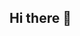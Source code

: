 ## Hi there 👋

<!--
**kerakbagan/#EXTM3U
#EXTM3U
#EXTM3U
#====POCKET TV=======
#EXTINF:-1 tvg-id="POCKET TV" tvg-name="POCKRT TV" group-title="POCKET TV" group-logo="" tvg-logo="https://www.appcreator24.com/srv/imgs/seccs/33597744_ico.png?ts=1741784404", POCKET TV
#KODIPROP:inputstream=inputstream.adaptive
#KODIPROP:inputstream.adaptive.manifest_type=mpd
#KODIPROP:inputstream.adaptive.license_type=org.w3.clearkey
#KODIPROP:inputstream.adaptive.license_key=912760c409eb5aff3e060422c502f410:bea2d0f89fb3fbafa1fc9f34ba8734a6
#KODIPROP:inputstream.adaptive.stream_headers=Cookie%3D_ga_16T9K7D6EK%3A%20%22GS1.1.1687128145.1.0.1687128165.40.0.0%22
#KODIPROP:inputstream.adaptive.stream_headers=User-Agent=Mozilla/5.0 (Windows NT 10.0; Win64; x64) AppleWebKit/537.36 (KHTML, like Gecko) Chrome/124.0.0.0 Safari/537.36
#KODIPROP:inputstream.adaptive.stream_headers=Referer=https://astro.com.my
#https://get.perfecttv.net/dash.mpd?channel=tv1&username=perfecttv&password=perfecttv
https://api.mp4.to/static/downloads/bd8aa193-1856-4a18-9987-f2c56168e01a/shotcut-20250312-2027471.ts
